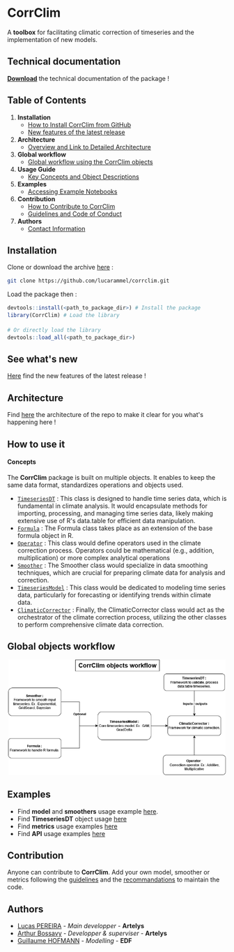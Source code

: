 # CorrClim

A **toolbox** for facilitating climatic correction of timeseries and the implementation of new models.

## Technical documentation 

[**Download**](https://gitlab.pleiade.edf.fr/recoflux/corrclim/-/raw/main/docs/CorrClim_1.0.0.pdf?inline=false) the technical documentation of the package ! 

## Table of Contents

1. **Installation**
   - [How to Install CorrClim from GitHub](#installation)
   - [New features of the latest release](#see-whats-new)
2. **Architecture**
   - [Overview and Link to Detailed Architecture](#architecture)
3. **Global workflow**
   - [Global workflow using the CorrClim objects](#global-objects-workflow)
4. **Usage Guide**
   - [Key Concepts and Object Descriptions](#how-to-use-it)
6. **Examples**
   - [Accessing Example Notebooks](#examples)
7. **Contribution**
   - [How to Contribute to CorrClim](#contribution)
   - [Guidelines and Code of Conduct](#contribution)
8. **Authors**
   - [Contact Information](#authors)
  

## Installation

Clone or download the archive [here](https://github.com/lucarammel/corrclim/-/archive/main/corrclim-main.tar.gz) : 

```bash 
git clone https://github.com/lucarammel/corrclim.git
```

Load the package then : 

```R
devtools::install(<path_to_package_dir>) # Install the package
library(CorrClim) # Load the library

# Or directly load the library 
devtools::load_all(<path_to_package_dir>)
```

## See what's new 

[Here](/CHANGELOG.md) find the new features of the latest release !

## Architecture

Find [here](/docs/architecture.md) the architecture of the repo to make it clear for you what's happening here ! 

## How to use it

#### Concepts

The **CorrClim** package is built on multiple objects. It enables to keep the same data format, standardizes operations and objects used.

- [`TimeseriesDT`](corrclim/R/timeseries_dt.R) : This class is designed to handle time series data, which is fundamental in climate analysis. It would encapsulate methods for importing, processing, and managing time series data, likely making extensive use of R's data.table for efficient data manipulation.
- [`Formula`](corrclim/R/formula.R) : The Formula class takes place as an extension of the base formula object in R.
- [`Operator`](corrclim/R/operator.R) : This class would define operators used in the climate correction process. Operators could be mathematical (e.g., addition, multiplication) or more complex analytical operations
- [`Smoother`](corrclim/R/smoother.R) : The Smoother class would specialize in data smoothing techniques, which are crucial for preparing climate data for analysis and correction.
- [`TimeseriesModel`](corrclim/R/timeseries_model.R) : This class would be dedicated to modeling time series data, particularly for forecasting or identifying trends within climate data. 
- [`ClimaticCorrector`](corrclim/R/climatic_corrector.R) : Finally, the ClimaticCorrector class would act as the orchestrator of the climate correction process, utilizing the other classes to perform comprehensive climate data correction.

## Global objects workflow 

<p align="center">
  <img src="/docs/objects_workflow.png" alt="objects_worfklos" title="objects_worklow" width="500"/>
</p>

## Examples

* Find **model** and **smoothers** usage example [here](/notebooks/models_smoothers.Rmd).
* Find **TimeseriesDT** object usage [here](/notebooks/timeseriesDT.Rmd)
* Find **metrics** usage examples [here](/notebooks/metrics.Rmd)
* Find **API** usage examples [here](/notebooks/api.Rmd)


## Contribution

Anyone can contribute to **CorrClim**. Add your own model, smoother or metrics following the [guidelines](/CONTRIBUTING.md) and the [recommandations](/CODE_OF_CONDUCT.md) to maintain the code.

## Authors

* [Lucas PEREIRA](mailto:lucas.pereira@artelys.com) - *Main developper* -  **Artelys**
* [Arthur Bossavy](mailto:arthur.bossavy@artelys.com) - *Developper & superviser* -  **Artelys**
* [Guillaume HOFMANN](mailto:guillaume.hofmann@edf.fr) - *Modelling* - **EDF**


